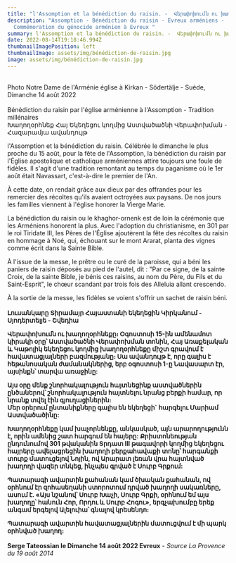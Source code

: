 ```yaml
---
title: "l'Assomption et la bénédiction du raisin. -  Վերափոխումն ու խաղողօրհնեքը։ "
description: "Assomption - Bénédiction du raisin - Evreux arméniens -
  Commémoration du génocide arménien à Evreux "
summary: l'Assomption et la bénédiction du raisin. -  Վերափոխումն ու խաղողօրհնեքը։
date: 2022-08-14T19:18:46.994Z
thumbnailImagePosition: left
thumbnailImage: assets/img/bénédiction-de-raisin.jpg
image: assets/img/bénédiction-de-raisin.jpg
---
```

\
Photo Notre Dame de l'Arménie église à Kirkan - Södertälje - Suède,  Dimanche 14 août 2022\
\
Bénédiction du raisin par l'église arménienne à l'Assomption - Tradition millénaires \
Խաղողօրհնեք Հայ Եկեղեցու կողմից Աստվածածնի Վերափոխման - Հազարամյա ավանդույթ

l'Assomption et la bénédiction du raisin. 
Célébrée le dimanche le plus proche du 15 août, pour la fête de l'Assomption, la bénédiction du raisin par l'Église apostolique et catholique arméniennes attire toujours une foule de fidèles. Il s'agit d'une tradition remontant au temps du paganisme où le 1er août était Navassart, c'est-à-dire le premier de l'An.

 À cette date, on rendait grâce aux dieux par des offrandes pour les remercier des récoltes qu'ils avaient octroyées aux paysans. De nos jours les familles viennent à l'église honorer la Vierge Marie.

La bénédiction du raisin ou le khaghor-ornenk est de loin la cérémonie que les Arméniens honorent la plus. Avec l'adoption du christianisme, en 301 par le roi Tiridate III, les Pères de l'Église ajoutèrent la fête des récoltes du raisin en hommage à Noé, qui, échouant sur le mont Ararat, planta des vignes comme écrit dans la Sainte Bible.

À l'issue de la messe, le prêtre ou le curé de la paroisse, qui a béni les paniers de raisin déposés au pied de l'autel, dit :
"Par ce signe,  de la sainte Croix, de la sainte Bible, je bénis ces raisins, au nom du Père, du Fils et du Saint-Esprit", le chœur scandant par trois fois des Alleluia allant crescendo.

À la sortie de la messe, les fidèles se voient  s'offrir un sachet de raisin béni.\
\
**Լուսանկարը Տիրամայր Հայաստանի եկեղեցին Կիրկանում - Սյոդերտելյե - Շվեդիա**

**Վերափոխումն ու խաղողօրհնեքը։
Օգոստոսի 15-ին ամենամոտ կիրակի օրը՝ Աստվածածնի Վերափոխման տոնին, Հայ Առաքելական և Կաթոլիկ եկեղեցու կողմից խաղողօրհնեքը միշտ գրավում է հավատացյալների բազմությանը։ Սա ավանդույթ է, որը գալիս է հեթանոսական ժամանակներից, երբ օգոստոսի 1-ը Նավասարտ էր, այսինքն՝ տարվա առաջինը:**

 **Այս օրը մենք շնորհակալություն հայտնեցինք աստվածներին ընծաներով՝ շնորհակալություն հայտնելու նրանց բերքի համար, որ նրանք տվել էին գյուղացիներին։** \
**Մեր օրերում ընտանիքները գալիս են եկեղեցի` հարգելու Մարիամ Աստվածածինը:**

**Խաղողօրհնեքը կամ խաչորնենքը, անկասկած, այն արարողությունն է, որին ամենից շատ հարգում են հայերը: Քրիստոնեության ընդունումով 301 թվականին Տրդատ III թագավորի կողմից եկեղեցու հայրերը ավելացրեցին խաղողի բերքահավաքի տոնը՝ հարգանքի տուրք մատուցելով Նոյին, ով Արարատ լեռան վրա հայտնված խաղողի վազեր տնկեց, ինչպես գրված է Սուրբ Գրքում:**

**Պատարագի ավարտին քահանան կամ ծխական քահանան, ով օրհնում էր զոհասեղանի ստորոտում դրված խաղողի սակառները, ասում է.
«Այս նշանով՝ Սուրբ Խաչի, Սուրբ Գրքի, օրհնում եմ այս խաղողը՝ հանուն Հոր, Որդու և Սուրբ Հոգու», երգչախումբը երեք անգամ երգելով Ալելուիա՝ գնալով կրեսենդո։**

**Պատարագի ավարտին հավատացյալներին մատուցվում է մի պարկ օրհնված խաղող։**\
\
**Serge Tateossian le Dimanche 14 août 2022 Evreux** - *Source La Provence du 19 août 2014*